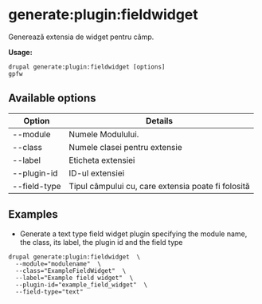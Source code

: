 # generate:plugin:fieldwidget
Generează extensia de widget pentru câmp.

**Usage:**
```
drupal generate:plugin:fieldwidget [options]
gpfw
```

## Available options
Option | Details
-------|-------------
--module | Numele Modulului.
--class | Numele clasei pentru extensie
--label | Eticheta extensiei
--plugin-id | ID-ul extensiei
--field-type | Tipul câmpului cu, care extensia poate fi folosită

## Examples
* Generate a text type field widget plugin specifying the module name, the class, its label, the plugin id and the field type
```
drupal generate:plugin:fieldwidget  \
  --module="modulename"  \
  --class="ExampleFieldWidget"  \
  --label="Example field widget"  \
  --plugin-id="example_field_widget"  \
  --field-type="text"
```

